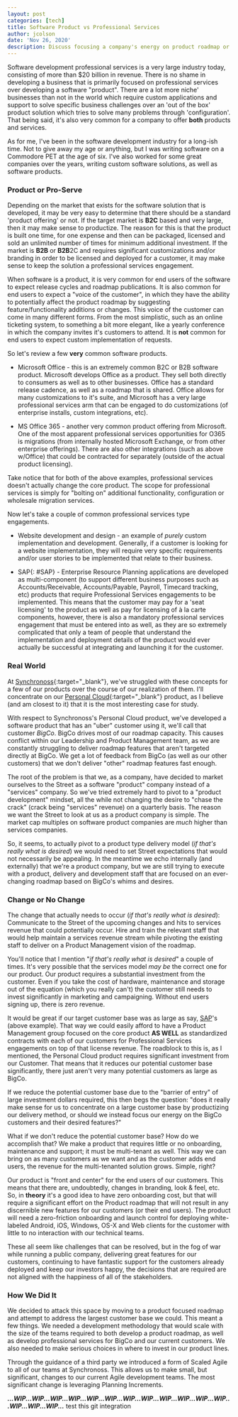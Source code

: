 ```yaml
---
layout: post
categories: [tech]
title: Software Product vs Professional Services
author: jcolson
date: 'Nov 26, 2020'
description: Discuss focusing a company's energy on product roadmap or professional services
---
```


Software development professional services is a very large industry today, consisting of more than $20 billion in revenue.  There is no shame in developing a business that is primarily focused on professional services over developing a software "product".  There are a lot more niche' businesses than not in the world which require custom applications and support to solve specific business challenges over an 'out of the box' product solution which tries to solve many problems through 'configuration'.  That being said, it's also very common for a company to offer **both** products and services.

As for me, I've been in the software development industry for a long-ish time.  Not to give away my age or anything, but I was writing software on a Commodore PET at the age of six.  I've also worked for some great companies over the years, writing custom software solutions, as well as software products.

### Product or Pro-Serve

Depending on the market that exists for the software solution that is developed, it may be very easy to determine that there should be a standard 'product offering' or not.  If the target market is **B2C** based and very large, then it may make sense to productize.  The reason for this is that the product is built one time, for one expense and then can be packaged, licensed and sold an unlimited number of times for minimum additional investment.  If the market is **B2B** or **B2B**2C and requires significant customizations and/or branding in order to be licensed and deployed for a customer, it may make sense to keep the solution a professional services engagement.

When software is a product, it is very common for end users of the software to expect release cycles and roadmap publications.  It is also common for end users to expect a "voice of the customer", in which they have the ability to potentially affect the product roadmap by suggesting feature/functionality additions or changes.  This voice of the customer can come in many different forms.  From the most simplistic, such as an online ticketing system, to something a bit more elegant, like a yearly conference in which the company invites it's customers to attend.  It is **not** common for end users to expect custom implementation of requests.

So let's review a few **very** common software products.

* Microsoft Office - this is an extremely common B2C or B2B software product.  Microsoft develops Office as a product.  They sell both directly to consumers as well as to other businesses.  Office has a standard release cadence, as well as a roadmap that is shared.  Office allows for many customizations to it's suite, and Microsoft has a very large professional services arm that can be engaged to do customizations (of enterprise installs, custom integrations, etc).

* MS Office 365 - another very common product offering from Microsoft.  One of the most apparent professional services opportunities for O365 is migrations (from internally hosted Microsoft Exchange, or from other enterprise offerings).  There are also other integrations (such as above w/Office) that could be contracted for separately (outside of the actual product licensing).

Take notice that for both of the above examples, professional services doesn't actually change the core product.  The scope for professional services is simply for "bolting on" additional functionality, configuration or wholesale migration services.

Now let's take a couple of common professional services type engagements.

* Website development and design - an example of _purely_ custom implementation and development.  Generally, if a customer is looking for a website implementation, they will require very specific requirements and/or user stories to be implemented that relate to their business.

* SAP[](#SAP){: #SAP} - Enterprise Resource Planning applications are developed as multi-component (to support different business purposes such as Accounts/Receivable, Accounts/Payable, Payroll, Timecard tracking, etc) products that require Professional Services engagements to be implemented.  This means that the customer may pay for a 'seat licensing' to the product as well as pay for licensing of à la carte components, however, there is also a mandatory professional services engagement that must be entered into as well, as they are so extremely complicated that only a team of people that understand the implementation and deployment details of the product would ever actually be successful at integrating and launching it for the customer.

### Real World

At [Synchronoss](https://www.synchronoss.com){:target="_blank"}, we've struggled with these concepts for a few of our products over the course of our realization of them.  I'll concentrate on our [Personal Cloud](https://synchronoss.com/products/cloud/personal-cloud-solution/){:target="_blank"} product, as I believe (and am closest to it) that it is the most interesting case for study.

With respect to Synchronoss's Personal Cloud product, we've developed a software product that has an "uber" customer using it, we'll call that customer _BigCo_.  BigCo drives most of our roadmap capacity.  This causes conflict within our Leadership and Product Management team, as we are constantly struggling to deliver roadmap features that aren't targeted directly at BigCo.  We get a lot of feedback from BigCo (as well as our other customers) that we don't deliver "other" roadmap features fast enough.

The root of the problem is that we, as a company, have decided to market ourselves to the Street as a software "product" company instead of a "services" company.  So we've tried extremely hard to pivot to a "product development" mindset, all the while not changing the desire to "chase the crack" (crack being "services" revenue) on a quarterly basis.  The reason we want the Street to look at us as a product company is simple.  The market cap multiples on software product companies are _much_ higher than services companies.

So, it seems, to actually pivot to a product type delivery model (_if that's really what is desired_) we would need to set Street expectations that would not necessarily be appealing.  In the meantime we echo internally (and externally) that we're a product company, but we are still trying to execute with a product, delivery and development staff that are focused on an ever-changing roadmap based on BigCo's whims and desires.

### Change or No Change

The change that actually needs to occur (_if that's really what is desired_):  Communicate to the Street of the upcoming changes and hits to services revenue that could potentially occur.  Hire and train the relevant staff that would help maintain a services revenue stream while pivoting the existing staff to deliver on a Product Management vision of the roadmap.

You'll notice that I mention "_if that's really what is desired_" a couple of times.  It's very possible that the services model _may be_ the correct one for our product.  Our product requires a substantial investment from the customer.  Even if you take the cost of hardware, maintenance and storage out of the equation (which you really can't) the customer still needs to invest significantly in marketing and campaigning.  Without end users signing up, there is zero revenue.

It would be great if our target customer base was as large as say, [SAP](#SAP)'s (above example).  That way we could easily afford to have a Product Management group focused on the core product **AS WELL** as standardized contracts with each of our customers for Professional Services engagements on top of that license revenue.  The roadblock to this is, as I mentioned, the Personal Cloud product requires significant investment from our Customer.  That means that it reduces our potential customer base significantly, there just aren't very many potential customers as large as BigCo.

If we reduce the potential customer base due to the "barrier of entry" of large investment dollars required, this then begs the question: "does it really make sense for us to concentrate on a large customer base by productizing our delivery method, or should we instead focus our energy on the BigCo customers and their desired features?"

What if we don't reduce the potential customer base?  How do we accomplish that?  We make a product that requires little or no onboarding, maintenance and support; it must be multi-tenant as well.  This way we can bring on as many customers as we want and as the customer adds end users, the revenue for the multi-tenanted solution grows.  Simple, right?

Our product is "front and center" for the end users of our customers.  This means that there are, undoubtedly, changes in branding, look & feel, etc.  So, in **theory** it's a good idea to have zero onboarding cost, but that will require a significant effort on the Product roadmap that will not result in any discernible new features for our customers (or their end users).  The product will need a zero-friction onboarding and launch control for deploying white-labeled Android, iOS, Windows, OS-X and Web clients for the customer with little to no interaction with our technical teams.

These all seem like challenges that can be resolved, but in the fog of war while running a public company, delivering great features for our customers, continuing to have fantastic support for the customers already deployed and keep our investors happy, the decisions that are required are not aligned with the happiness of all of the stakeholders.

### How We Did It

We decided to attack this space by moving to a product focused roadmap and attempt to address the largest customer base we could.  This meant a few things.  We needed a development methodology that would scale with the size of the teams required to both develop a product roadmap, as well as develop professional services for BigCo and our current customers.  We also needed to make serious choices in where to invest in our product lines.

Through the guidance of a third party we introduced a form of Scaled Agile to all of our teams at Synchronoss.  This allows us to make small, but significant, changes to our current Agile development teams.  The most significant change is leveraging Planning Increments.

**_...WIP...WIP...WIP...WIP...WIP...WIP...WIP...WIP...WIP...WIP...WIP...WIP...WIP...WIP...WIP..._**
test this git integration
